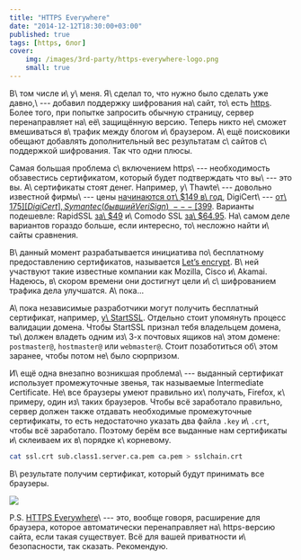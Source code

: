 ```yaml
---
title: "HTTPS Everywhere"
date: "2014-12-12T18:30:00+03:00"
published: true
tags: [https, блог]
cover:
    img: /images/3rd-party/https-everywhere-logo.png
    small: true
---
```


В\ том числе и\ у\ меня. Я\ сделал то, что нужно было сделать уже давно,\ --- добавил поддержку шифрования на\ сайт,
то\ есть [https]. Более того, при попытке запросить обычную страницу, сервер перенаправляет на\ её\ защищённую версию.
Теперь никто не\ сможет вмешиваться в\ трафик между блогом и\ браузером. А\ ещё поисковики обещают добавлять
дополнительный вес результатам с\ сайтов с\ поддержкой шифрования. Так что одни плюсы.

<!--more-->

Самая большая проблема с\ включением https\ --- необходимость обзавестись сертификатом, который будет подтверждать что
вы\ --- это вы. А\ сертификаты стоят денег. Например, у\ Thawte\ --- довольно известной фирмы\ --- цены [начинаются
от\ $149 в\ год][thawte], DigiCert\ --- [от\ $175][DigiCert], Symantec (бывший VeriSign)\ --- [$399][Symantec]. Варианты
подешевле: RapidSSL [за\ $49][RapidSSL] и\ Comodo SSL [за\ $64.95][comodo]. На\ самом деле вариантов гораздо больше,
если интересно, то\ несложно найти и\ сайты сравнения.

В\ данный момент разрабатывается инициатива по\ бесплатному предоставлению сертификатов, называется [Let’s encrypt][le].
В\ ней участвуют такие известные компании как Mozilla, Cisco и\ Akamai. Надеюсь, в\ скором времени они достигнут цели
и\ с\ шифрованием трафика дела улучшатся. А\ пока...

А\ пока независимые разработчики могут получить бесплатный сертификат, например, [у\ StartSSL][startssl]. Отдельно стоит
упомянуть процесс валидации домена. Чтобы StartSSL признал тебя владельцем домена, ты\ должен владеть одним
из\ 3-х почтовых ящиков на\ этом домене: `postmaster@`, `hostmaster@` или `webmaster@`. Стоит позаботиться
об\ этом заранее, чтобы потом не\ было сюрпризом.

И\ ещё одна внезапно возникшая проблема\ --- выданный сертификат использует промежуточные звенья, так называемые
Intermediate Certificate. Не\ все браузеры умеют правильно их\ получать, Firefox, к\ примеру, один из\ таких браузеров.
Чтобы всё заработало правильно, сервер должен также отдавать необходимые промежуточные сертификаты, то есть недостаточно
указать два файла `.key` и\ `.crt`, чтобы всё заработало. Поэтому берём все выданные нам сертификаты и\ склеиваем их
в\ порядке к\ корневому.

```bash
cat ssl.crt sub.class1.server.ca.pem ca.pem > sslchain.crt
```

В\ результате получим сертификат, который будут принимать все браузеры.

![](/images/screenshots/green-lock.png)

P.S. [HTTPS Everywhere][https-everywhere]\ --- это, вообще говоря, расширение для браузера, которое автоматически
перенаправляет на\ https-версию сайта, если такая существует. Всё для вашей приватности и\ безопасности, так
сказать. Рекомендую.

[comodo]: https://ssl.comodo.com/comodo-ssl-certificate.php
[DigiCert]: https://www.digicert.com/ssl-certificate-comparison.htm
[https]: https://ru.wikipedia.org/wiki/HTTPS
[https-everywhere]: https://www.eff.org/HTTPS-EVERYWHERE
[le]: https://www.letsencrypt.org/
[RapidSSL]: https://www.rapidssl.com/buy-ssl/index.html
[startssl]: https://www.startssl.com/
[Symantec]: http://www.symantec.com/page.jsp?id=compare-ssl-certificates
[thawte]: https://www.thawte.com/ssl/index.html
